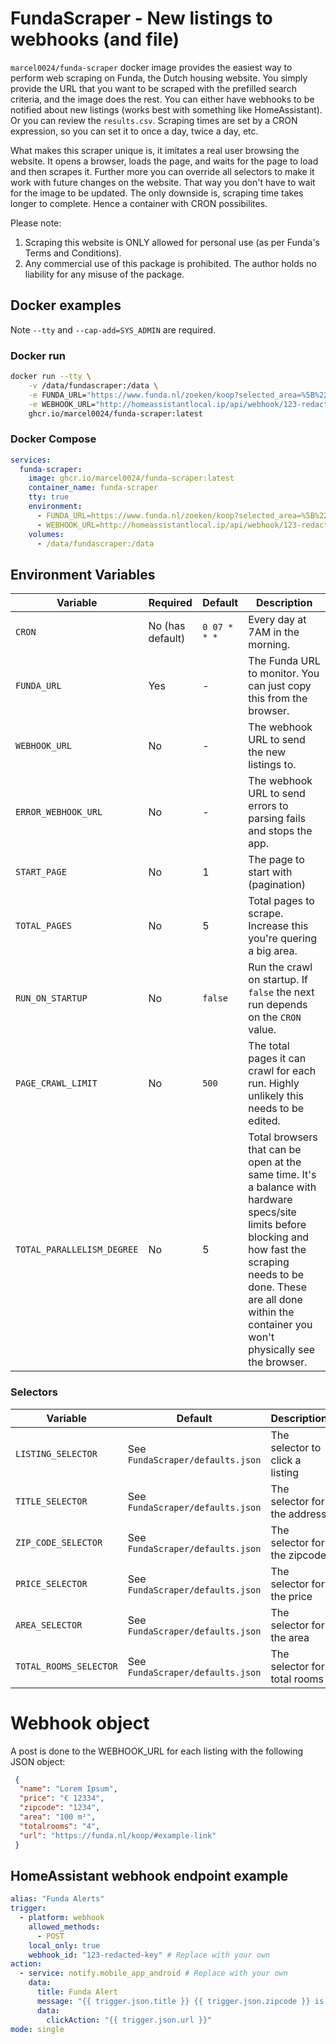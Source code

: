 # FundaScraper - New listings to webhooks (and file)

`marcel0024/funda-scraper` docker image provides the easiest way to perform web scraping on Funda, the Dutch housing website.
You simply provide the URL that you want to be scraped with the prefilled search criteria, and the image does the rest. 
You can either have webhooks to be notified about new listings (works best with something like HomeAssistant). Or you can review the `results.csv`.
Scraping times are set by a CRON expression, so you can set it to once a day, twice a day, etc.

What makes this scraper unique is, it imitates a real user browsing the website.
It opens a browser, loads the page, and waits for the page to load and then scrapes it. Further more you can override all selectors to make it work with future changes on the website.
That way you don't have to wait for the image to be updated. The only downside is, scraping time takes longer to complete. Hence a container with CRON possibilites.

Please note:

1. Scraping this website is ONLY allowed for personal use (as per Funda's Terms and Conditions).
2. Any commercial use of this package is prohibited. The author holds no liability for any misuse of the package.


## Docker examples

Note `--tty` and `--cap-add=SYS_ADMIN` are required.

### Docker run

```bash
docker run --tty \
    -v /data/fundascraper:/data \
    -e FUNDA_URL="https://www.funda.nl/zoeken/koop?selected_area=%5B%22amsterdam%22%5D&object_type=%5B%22house%22%5D&price=%22-450000%22" \
    -e WEBHOOK_URL="http://homeassistantlocal.ip/api/webhook/123-redacted-key" \
    ghcr.io/marcel0024/funda-scraper:latest
```

### Docker Compose

```yaml
services:
  funda-scraper:
    image: ghcr.io/marcel0024/funda-scraper:latest
    container_name: funda-scraper
    tty: true
    environment:
      - FUNDA_URL=https://www.funda.nl/zoeken/koop?selected_area=%5B%22amsterdam%22%5D&object_type=%5B%22house%22%5D&price=%22-450000%22
      - WEBHOOK_URL=http://homeassistantlocal.ip/api/webhook/123-redacted-key
    volumes:
      - /data/fundascraper:/data
```

## Environment Variables

| Variable                   | Required         | Default      | Description                                                                                                                                                                                                                                |
| -------------------------- | ---------------- | ------------ | ------------------------------------------------------------------------------------------------------------------------------------------------------------------------------------------------------------------------------------------ |
| `CRON`                     | No (has default) | `0 07 * * *` | Every day at 7AM in the morning.                                                                                                                                                                                                           |
| `FUNDA_URL`                | Yes              | -            | The Funda URL to monitor. You can just copy this from the browser.                                                                                                                                                                         |
| `WEBHOOK_URL`              | No               | -            | The webhook URL to send the new listings to.                                                                                                                                                                                               |
| `ERROR_WEBHOOK_URL`        | No               | -            | The webhook URL to send errors to parsing fails and stops the app.                                                                                                                                                                         |
| `START_PAGE`               | No               | 1            | The page to start with (pagination)                                                                                                                                                                                                        |
| `TOTAL_PAGES`              | No               | 5            | Total pages to scrape. Increase this you're quering a big area.                                                                                                                                                                            |
| `RUN_ON_STARTUP`           | No               | `false`      | Run the crawl on startup. If `false` the next run depends on the `CRON` value.                                                                                                                                                             |
| `PAGE_CRAWL_LIMIT`         | No               | `500`        | The total pages it can crawl for each run.  Highly unlikely this needs to be edited.                                                                                                                                                       |
| `TOTAL_PARALLELISM_DEGREE` | No               | 5            | Total browsers that can be open at the same time. It's a balance with hardware specs/site limits before blocking and how fast the scraping needs to be done. These are all done within the container you won't physically see the browser. |

### Selectors

| Variable               | Default             | Description                     |
| ---------------------- | ------------------- | ------------------------------- |
| `LISTING_SELECTOR`     | See `FundaScraper/defaults.json` | The selector to click a listing |
| `TITLE_SELECTOR`       | See `FundaScraper/defaults.json` | The selector for the address    |
| `ZIP_CODE_SELECTOR`    | See `FundaScraper/defaults.json` | The selector for the zipcode    |
| `PRICE_SELECTOR`       | See `FundaScraper/defaults.json` | The selector for the price      |
| `AREA_SELECTOR`        | See `FundaScraper/defaults.json` | The selector for the area       |
| `TOTAL_ROOMS_SELECTOR` | See `FundaScraper/defaults.json` | The selector for total rooms    |


# Webhook object
A post is done to the WEBHOOK_URL for each listing with the following JSON object:

```json
 {
  "name": "Lorem Ipsum",
  "price": "€ 12334",
  "zipcode": "1234",
  "area": "100 m²",
  "totalrooms": "4",
  "url": "https://funda.nl/koop/#example-link"
 }
```

## HomeAssistant webhook endpoint example

```yaml
alias: "Funda Alerts"
trigger:
  - platform: webhook
    allowed_methods:
      - POST
    local_only: true
    webhook_id: "123-redacted-key" # Replace with your own
action:
  - service: notify.mobile_app_android # Replace with your own
    data:
      title: Funda Alert
      message: "{{ trigger.json.title }} {{ trigger.json.zipcode }} is te koop voor {{ trigger.json.price }}"
      data:
        clickAction: "{{ trigger.json.url }}"
mode: single
```
